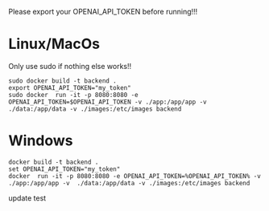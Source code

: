 Please export your OPENAI_API_TOKEN before running!!!


# Linux/MacOs
Only use sudo if nothing else works!!
```
sudo docker build -t backend .
export OPENAI_API_TOKEN="my_token"
sudo docker  run -it -p 8080:8080 -e OPENAI_API_TOKEN=$OPENAI_API_TOKEN -v ./app:/app/app -v  ./data:/app/data -v ./images:/etc/images backend
```

# Windows
```
docker build -t backend .
set OPENAI_API_TOKEN="my_token"
docker  run -it -p 8080:8080 -e OPENAI_API_TOKEN=%OPENAI_API_TOKEN% -v ./app:/app/app -v  ./data:/app/data -v ./images:/etc/images backend
```

update test